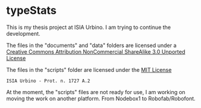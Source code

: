 typeStats
=====================

This is my thesis project at ISIA Urbino. I am trying to continue the development.

The files in the "documents" and "data" folders are licensed under a [Creative Commons Attribution NonCommercial ShareAlike 3.0 Unported License](http://creativecommons.org/licenses/by-nc-sa/3.0/legalcode)

The files in the "scripts" folder are licensed under the [MIT License](http://opensource.org/licenses/MIT)

`ISIA Urbino - Prot. n. 1727 A.2`


At the moment, the "scripts" files are not ready for use, I am working on moving the work on another platform. From Nodebox1 to Robofab/Robofont.